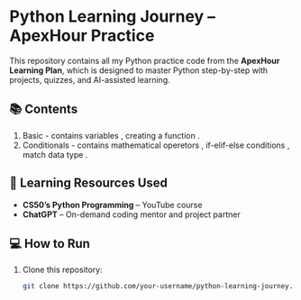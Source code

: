 # Python Learning Journey – ApexHour Practice

This repository contains all my Python practice code from the **ApexHour Learning Plan**, which is designed to master Python step-by-step with projects, quizzes, and AI-assisted learning.

## 📚 Contents
1) Basic - contains variables , creating a function .
2) Conditionals - contains mathematical operetors , if-elif-else conditions , match data type .



## 🚀 Learning Resources Used
- **CS50’s Python Programming** – YouTube course
- **ChatGPT** – On-demand coding mentor and project partner


## 💻 How to Run
1. Clone this repository:
   ```bash
   git clone https://github.com/your-username/python-learning-journey.git
